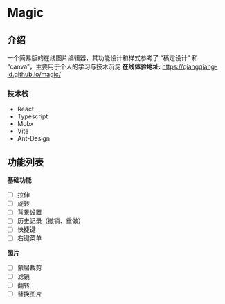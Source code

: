 # Magic

## 介绍

一个简易版的在线图片编辑器，其功能设计和样式参考了 “稿定设计” 和 “canva”，主要用于个人的学习与技术沉淀
**在线体验地址:** https://qiangqiang-id.github.io/magic/

### 技术栈

- React
- Typescript
- Mobx
- Vite
- Ant-Design

## 功能列表

**基础功能**

- [ ] 拉伸
- [ ] 旋转
- [ ] 背景设置
- [ ] 历史记录（撤销、重做）
- [ ] 快捷键
- [ ] 右键菜单

**图片**

- [ ] 蒙层裁剪
- [ ] 滤镜
- [ ] 翻转
- [ ] 替换图片
